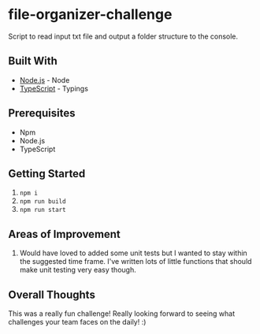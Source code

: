# file-organizer-challenge

Script to read input txt file and output a folder structure to the console.

## Built With
* [Node.js](https://nodejs.org/en/) - Node
* [TypeScript](https://www.typescriptlang.org/) - Typings

## Prerequisites
* Npm 
* Node.js
* TypeScript

## Getting Started
1. `npm i`
2. `npm run build`
3. `npm run start`

## Areas of Improvement
1. Would have loved to added some unit tests but I wanted to stay within the suggested time frame. I've written lots of little functions that should make unit testing very easy though.


## Overall Thoughts
This was a really fun challenge! Really looking forward to seeing what challenges your team faces on the daily! :)
